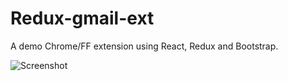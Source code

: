 # Redux-gmail-ext

A demo Chrome/FF extension using React, Redux and Bootstrap.


![Screenshot](http://i.imgur.com/GLe6pf4.png "screenshot")
